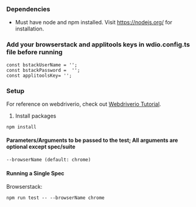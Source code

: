 
### Dependencies
- Must have node and npm installed. Visit https://nodejs.org/ for installation.

### Add your browserstack and applitools keys in wdio.config.ts file before running

```
const bstackUserName = '';
const bstackPassword =  '';
const applitoolsKey= '';

```

### Setup
For reference on webdriverio, check out [Webdriverio Tutorial](http://webdriver.io/). 

1. Install packages 
```
npm install
```

#### Parameters/Arguments to be passed to the test; All arguments are optional except spec/suite

`--browserName (default: chrome)`
 
#### Running a Single Spec 

Browserstack: 
```
npm run test -- --browserName chrome
```
